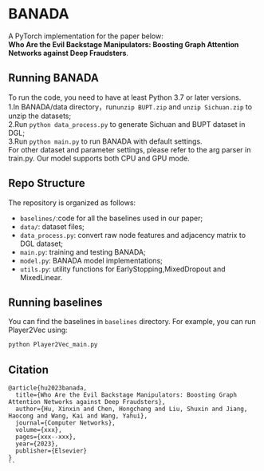 # BANADA

A PyTorch implementation for the paper below:   
**Who Are the Evil Backstage Manipulators: Boosting Graph Attention Networks against Deep Fraudsters**.


## Running BANADA
To run the code, you need to have at least Python 3.7 or later versions.  
1.In BANADA/data directory，run`unzip BUPT.zip` and `unzip Sichuan.zip` to unzip the datasets;  
2.Run `python data_process.py` to generate Sichuan and BUPT dataset in DGL;  
3.Run `python main.py` to run BANADA with default settings.  
For other dataset and parameter settings, please refer to the arg parser in train.py. Our model supports both CPU and GPU mode.  

## Repo Structure
The repository is organized as follows:
- `baselines/`:code for all the baselines used in our paper;  
- `data/`: dataset files;  
- `data_process.py`: convert raw node features and adjacency matrix to DGL dataset;
- `main.py`: training and testing BANADA;
- `model.py`: BANADA model implementations;
- `utils.py`: utility functions for EarlyStopping,MixedDropout and MixedLinear.  


## Running baselines
You can find the baselines in `baselines` directory. For example, you can run Player2Vec using:
```bash
python Player2Vec_main.py 
```

## Citation

```
@article{hu2023banada,
  title={Who Are the Evil Backstage Manipulators: Boosting Graph Attention Networks against Deep Fraudsters},
  author={Hu, Xinxin and Chen, Hongchang and Liu, Shuxin and Jiang, Haocong and Wang, Kai and Wang, Yahui},
  journal={Computer Networks},
  volume={xxx},
  pages={xxx--xxx},
  year={2023},
  publisher={Elsevier}
}
``
  
